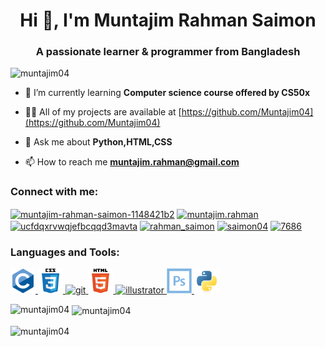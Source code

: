 <h1 align="center">Hi 👋, I'm Muntajim Rahman Saimon</h1>
<h3 align="center">A passionate learner & programmer from Bangladesh</h3>

<p align="left"> <img src="https://komarev.com/ghpvc/?username=muntajim04&label=Profile%20views&color=0e75b6&style=flat" alt="muntajim04" /> </p>

- 🌱 I’m currently learning **Computer science course offered by CS50x**

- 👨‍💻 All of my projects are available at [https://github.com/Muntajim04](https://github.com/Muntajim04)

- 💬 Ask me about **Python,HTML,CSS**

- 📫 How to reach me **muntajim.rahman@gmail.com**

<h3 align="left">Connect with me:</h3>
<p align="left">
<a href="https://linkedin.com/in/muntajim-rahman-saimon-1148421b2" target="blank"><img align="center" src="https://raw.githubusercontent.com/rahuldkjain/github-profile-readme-generator/master/src/images/icons/Social/linked-in-alt.svg" alt="muntajim-rahman-saimon-1148421b2" height="30" width="40" /></a>
<a href="https://fb.com/muntajim.rahman" target="blank"><img align="center" src="https://raw.githubusercontent.com/rahuldkjain/github-profile-readme-generator/master/src/images/icons/Social/facebook.svg" alt="muntajim.rahman" height="30" width="40" /></a>
<a href="https://www.youtube.com/c/ucfdqxrvwqjefbcqqd3mavta" target="blank"><img align="center" src="https://raw.githubusercontent.com/rahuldkjain/github-profile-readme-generator/master/src/images/icons/Social/youtube.svg" alt="ucfdqxrvwqjefbcqqd3mavta" height="30" width="40" /></a>
<a href="https://www.hackerrank.com/rahman_saimon" target="blank"><img align="center" src="https://raw.githubusercontent.com/rahuldkjain/github-profile-readme-generator/master/src/images/icons/Social/hackerrank.svg" alt="rahman_saimon" height="30" width="40" /></a>
<a href="https://codeforces.com/profile/saimon04" target="blank"><img align="center" src="https://raw.githubusercontent.com/rahuldkjain/github-profile-readme-generator/master/src/images/icons/Social/codeforces.svg" alt="saimon04" height="30" width="40" /></a>
<a href="https://discord.gg/7686" target="blank"><img align="center" src="https://raw.githubusercontent.com/rahuldkjain/github-profile-readme-generator/master/src/images/icons/Social/discord.svg" alt="7686" height="30" width="40" /></a>
</p>

<h3 align="left">Languages and Tools:</h3>
<p align="left"> <a href="https://www.cprogramming.com/" target="_blank" rel="noreferrer"> <img src="https://raw.githubusercontent.com/devicons/devicon/master/icons/c/c-original.svg" alt="c" width="40" height="40"/> </a> <a href="https://www.w3schools.com/css/" target="_blank" rel="noreferrer"> <img src="https://raw.githubusercontent.com/devicons/devicon/master/icons/css3/css3-original-wordmark.svg" alt="css3" width="40" height="40"/> </a> <a href="https://git-scm.com/" target="_blank" rel="noreferrer"> <img src="https://www.vectorlogo.zone/logos/git-scm/git-scm-icon.svg" alt="git" width="40" height="40"/> </a> <a href="https://www.w3.org/html/" target="_blank" rel="noreferrer"> <img src="https://raw.githubusercontent.com/devicons/devicon/master/icons/html5/html5-original-wordmark.svg" alt="html5" width="40" height="40"/> </a> <a href="https://www.adobe.com/in/products/illustrator.html" target="_blank" rel="noreferrer"> <img src="https://www.vectorlogo.zone/logos/adobe_illustrator/adobe_illustrator-icon.svg" alt="illustrator" width="40" height="40"/> </a> <a href="https://www.photoshop.com/en" target="_blank" rel="noreferrer"> <img src="https://raw.githubusercontent.com/devicons/devicon/master/icons/photoshop/photoshop-line.svg" alt="photoshop" width="40" height="40"/> </a> <a href="https://www.python.org" target="_blank" rel="noreferrer"> <img src="https://raw.githubusercontent.com/devicons/devicon/master/icons/python/python-original.svg" alt="python" width="40" height="40"/> </a> </p>

<p><img align="left" src="https://github-readme-stats.vercel.app/api/top-langs?username=muntajim04&show_icons=true&locale=en&layout=compact" alt="muntajim04" /></p>

<p>&nbsp;<img align="center" src="https://github-readme-stats.vercel.app/api?username=muntajim04&show_icons=true&locale=en" alt="muntajim04" /></p>

<p><img align="center" src="https://github-readme-streak-stats.herokuapp.com/?user=muntajim04&" alt="muntajim04" /></p>
